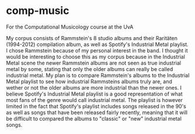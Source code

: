 # comp-music
For the Computational Musicology course at the UvA


My corpus consists of Rammstein's 8 studio albums and their Raritäten (1994-2012) compilation album, as well as Spotify's Industrial Metal playlist. I chose Rammstein because of my personal interest in the band. I thought it would be interesting to choose this as my corpus because in the Industrial Metal scene the newer Rammstein albums are not seen as true industrial metal by some, stating that only the older albums can really be called industrial metal.
My plan is to compare Rammstein's albums to the Industrial Metal playlist to see how industrial Rammsteins albums truly are, and wether or not the older albums are more industrial than the newer ones.
I believe Spotify's Industrial Metal playlist is a good representation of what most fans of the genre would call industrial metal. The playlist is however limited in the fact that Spotify's playlist includes songs released in the 90's as well as songs that have been released fairly recently, meaning that it will be difficult to compared the albums to "classic" or "new" industrial metal songs.
